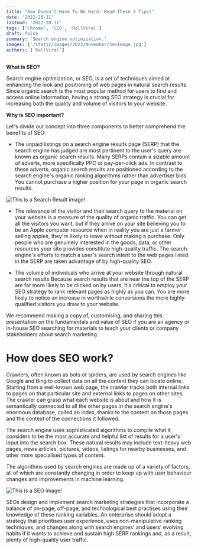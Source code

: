 ```yaml
---
title: "Seo Doesn't Have To Be Hard. Read These 5 Tips!"
date: '2022-28-11'
lastmod: '2022-28-11'
tags: ['Chrome', 'SEO', 'RollViral']
draft: false
summary: 'Search engine optimization.'
images: ['/static/images/2022/November/SeoImage.jpg']
authors: ['RollViral']
---
```

**What is SEO?**

Search engine optimization, or SEO, is a set of techniques aimed at enhancing the look and positioning of web pages in natural search results. Since organic search is the most popular method for users to find and access online information, having a strong SEO strategy is crucial for increasing both the quality and volume of visitors to your website.


**Why is SEO important?**

Let's divide our concept into three components to better comprehend the benefits of SEO:

* The unpaid listings on a search engine results page (SERP) that the search engine has judged are most pertinent to the user's query are known as organic search results. Many SERPs contain a sizable amount of adverts, more specifically PPC or pay-per-click ads. In contrast to these adverts, organic search results are positioned according to the search engine's organic ranking algorithms rather than advertiser bids. You cannot purchase a higher position for your page in organic search results.

![This is a Search Result image!](/static/images/2022/November/Web-Image-Seo.png "Search Results")

* The relevance of the visitor and their search query to the material on your website is a measure of the quality of organic traffic. You can get all the visitors you want, but if they arrive on your site believing you to be an Apple computer resource when in reality you are just a farmer selling apples, they're likely to leave without making a purchase. Only people who are genuinely interested in the goods, data, or other resources your site provides constitute high-quality traffic. The search engine's efforts to match a user's search intent to the web pages listed in the SERP are taken advantage of by high-quality SEO.

* The volume of individuals who arrive at your website through natural search results Because search results that are near the top of the SERP are far more likely to be clicked on by users, it's critical to employ your SEO strategy to rank relevant pages as highly as you can. You are more likely to notice an increase in worthwhile conversions the more highly-qualified visitors you draw to your website.

We recommend making a copy of, customising, and sharing this presentation on the fundamentals and value of SEO if you are an agency or in-house SEO searching for materials to teach your clients or company stakeholders about search marketing.

# **How does SEO work?**

Crawlers, often known as bots or spiders, are used by search engines like Google and Bing to collect data on all the content they can locate online. Starting from a well-known web page, the crawler tracks both internal links to pages on that particular site and external links to pages on other sites. The crawler can grasp what each website is about and how it is semantically connected to all the other pages in the search engine's enormous database, called an index, thanks to the content on those pages and the context of the connections it followed.

The search engine uses sophisticated algorithms to compile what it considers to be the most accurate and helpful list of results for a user's input into the search box. These natural results may include text-heavy web pages, news articles, pictures, videos, listings for nearby businesses, and other more specialised types of content.

The algorithms used by search engines are made up of a variety of factors, all of which are constantly changing in order to keep up with user behaviour changes and improvements in machine learning.

![This is a SEO image!](/static/images/2022/November/SeoLogo.jpg "Seo Image")

SEOs design and implement search marketing strategies that incorporate a balance of on-page, off-page, and technological best practises using their knowledge of these ranking variables. An enterprise should adopt a strategy that prioritises user experience, uses non-manipulative ranking techniques, and changes along with search engines' and users' evolving habits if it wants to achieve and sustain high SERP rankings and, as a result, plenty of high-quality user traffic.
